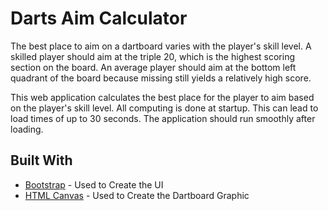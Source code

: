 # Darts Aim Calculator
The best place to aim on a dartboard varies with the player's skill level. A skilled player should aim at the triple 20, which is the highest scoring section on the board. An average player should aim at the bottom left quadrant of the board because missing still yields a relatively high score.

This web application calculates the best place for the player to aim based on the player's skill level. All computing is done at startup. This can lead to load times of up to 30 seconds. The application should run smoothly after loading.

## Built With
* [Bootstrap](https://getbootstrap.com/) - Used to Create the UI
* [HTML Canvas](https://developer.mozilla.org/en-US/docs/Web/API/Canvas_API) - Used to Create the Dartboard Graphic